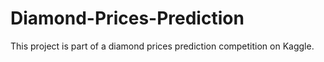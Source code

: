 # Diamond-Prices-Prediction
This project is part of a diamond prices prediction competition on Kaggle. 
